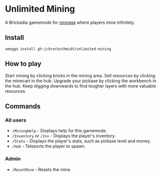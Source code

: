 # Unlimited Mining

A Brickadia gamemode for [omegga](https://github.com/brickadia-community/omegga) where players mine infinitely.

## Install

`omegga install gh:jcbrockschmidt/unlimited-mining`

## How to play

Start mining by clicking bricks in the mining area. Sell resources by clicking the minecart in the hub. Upgrade your pickaxe by clicking the workbench in the hub. Keep digging downwards to find tougher layers with more valuable resources.

## Commands

### All users

* `/MiningHelp` - Displays help for this gamemode.
* `/Inventory` or `/Inv` - Displays the player's inventory.
* `/Stats` - Displays the player's stats, such as pickaxe level and money.
* `/Hub` - Teleports the player to spawn.

### Admin

* `/ResetMine` - Resets the mine.
